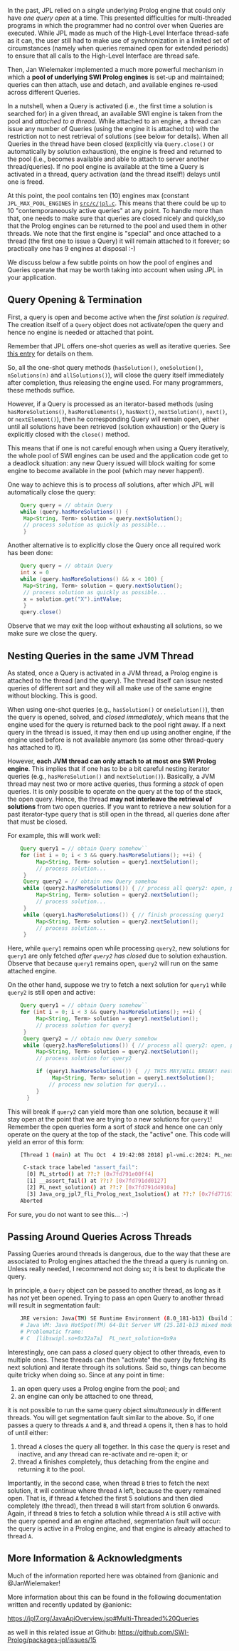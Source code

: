 In the past, JPL relied on a _single_ underlying Prolog engine that could only have _one query open_ at a time. This presented difficulties for multi-threaded programs in which the programmer had no control over when Queries are executed. While JPL made as much of the High-Level Interface thread-safe as it can, the user still had to make use of synchronization in a limited set of circumstances (namely when queries remained open for extended periods) to ensure that all calls to the High-Level Interface are thread safe.

Then, Jan Wielemaker implemented a much more powerful mechanism in which a **pool of underlying SWI Prolog engines** is set-up and maintained; queries can then attach, use and detach, and available engines re-used across different Queries.

In a nutshell, when a Query is activated (i.e., the first time a solution is searched for) in a given thread, an available SWI engine is taken from the pool and _attached to a thread_. While attached to an engine, a thread can issue any number of Queries (using the engine it is attached to) with the restriction not to nest retrieval of solutions (see below for details). When all Queries in the thread have been closed (explicitly via `Query.close()` or automatically by solution exhaustion), the engine is freed and returned to the pool (i.e., becomes available and able to attach to server another thread/queries). If no pool engine is available at the time a Query is activated in a thread, query activation (and the thread itself!) delays until one is freed. 

At this point, the pool contains ten (10) engines max (constant `JPL_MAX_POOL_ENGINES` in [`src/c/jpl.c`](https://github.com/SWI-Prolog/packages-jpl/blob/master/src/c/jpl.c). This means that there could be up to 10 "contemporaneously active queries" at any point. To handle more than that, one needs to make sure that queries are closed nicely and quickly,so that the Prolog engines can be returned to the pool and used them in other threads. We note that the first engine is "special" and once attached to a thread (the first one to issue a Query) it will remain attached to it forever; so practically one has 9 engines at disposal :-)

We discuss below a few subtle points on how the pool of engines and Queries operate that may be worth taking into account when using JPL in your application.


## Query Opening & Termination

First, a query is open and become active when the _first solution is required_. The creation itself of a `Query` object does not activate/open the query and hence no engine is needed or attached that point. 

Remember that JPL offers one-shot queries as well as iterative queries. See [this entry](Types-of-Queries:-One-shot-vs-Iterative) for details on them.

So, all the one-shot query methods (`hasSolution()`, `oneSolution()`, `nSolutions(n)` and `allSolutions()`), will close the query itself immediately after completion, thus releasing the engine used. For many programmers, these methods suffice. 

However, if a Query is processed as an iterator-based methods (using `hasMoreSolutions()`, `hasMoreElements()`, `hasNext()`, `nextSolution()`, `next()`, or `nextElement()`), then he corresponding Query will remain open, either until all solutions have been retrieved (solution exhaustion) or the Query is explicitly closed with the `close()` method. 
 
This means that if one is not careful enough when using a Query iteratively, the whole pool of SWI engines can be used and the application code get to a deadlock situation: any new Query issued will block waiting for some engine to become available in the pool (which may never happen!).

One way to achieve this is to process _all_ solutions, after which JPL will automatically close the query:

```java
    Query query = // obtain Query
    while (query.hasMoreSolutions()) {
     Map<String, Term> solution = query.nextSolution();
     // process solution as quickly as possible...
     }
```
Another alternative is to explicitly close the Query once all required work has been done:


```java
    Query query = // obtain Query
    int x = 0
    while (query.hasMoreSolutions() && x < 100) {
     Map<String, Term> solution = query.nextSolution();
     // process solution as quickly as possible...
     x = solution.get("X").intValue;
     }
    query.close()
```

Observe that we may exit the loop without exhausting all solutions, so we make sure we close the query.


## Nesting Queries in the same JVM Thread

As stated, once a Query is activated in a JVM thread, a Prolog engine is attached to the thread (and the query). The thread itself can issue nested queries of different sort and they will all make use of the same engine without blocking. This is good. 

When using one-shot queries (e.g., `hasSolution()` or `oneSolution()`), then the query is opened, solved, and _closed immediately_, which means that the engine used for the query is returned back to the pool right away. If a next query in the thread is issued, it may then end up using another engine, if the engine used before is not available anymore (as some other thread-query has attached to it).

However, **each JVM thread can only attach to at most one SWI Prolog engine**. This implies that if one has to be a bit careful nesting iterator queries (e.g., `hasMoreSolution()` and `nextSolution()`). Basically,
a JVM thread may nest two or more active queries, thus forming a _stack_ of open queries. It is only possible to operate on the query at the top of the stack, the open query. Hence, the thread **may not interleave the retrieval of solutions** from two open queries. If you want to retrieve a new solution for a past iterator-type query that is still open in the thread, all queries done after that must be closed.

For example, this will work well:

```java
    Query query1 = // obtain Query somehow``
    for (int i = 0; i < 3 && query.hasMoreSolutions(); ++i) {
         Map<String, Term> solution = query1.nextSolution();
         // process solution...
     }
     Query query2 = // obtain new Query somehow
     while (query2.hasMoreSolutions()) { // process all query2: open, process fully, close
         Map<String, Term> solution = query2.nextSolution();
         // process solution...
     }
     while (query1.hasMoreSolutions()) { // finish processing query1
         Map<String, Term> solution = query2.nextSolution();
         // process solution...
     }
```

Here, while `query1` remains open while processing `query2`, new solutions for `query1` are only fetched _after `query2` has closed_ due to solution exhaustion. Observe that because  `query1` remains open, `query2` will run on the same attached engine.

On the other hand, suppose we try to fetch a next solution for `query1` while `query2` is still open and active:

```java
    Query query1 = // obtain Query somehow``
    for (int i = 0; i < 3 && query.hasMoreSolutions(); ++i) {
         Map<String, Term> solution = query1.nextSolution();
         // process solution for query1
     } 
     Query query2 = // obtain new Query somehow
     while (query2.hasMoreSolutions()) { // process all query2: open, process fully, close
         Map<String, Term> solution = query2.nextSolution();
         // process solution for query2

         if (query1.hasMoreSolutions()) {  // THIS MAY/WILL BREAK! nested query2 is still open/active
              Map<String, Term> solution = query1.nextSolution();
             // process new solution for query1...
         }
      }
```

This will break if `query2` can yield more than one solution, because it will stay open at the point that we are trying to a new solutions for `query1`! Remember the open queries form a sort of _stack_ and hence one can only operate on the query at the top of the stack, the "active" one. This code will yield an error of this form:

```bash
    [Thread 1 (main) at Thu Oct  4 19:42:08 2018] pl-vmi.c:2024: PL_next_solution: Assertion failed: FR == &QF>top_frame

     C-stack trace labeled "assert_fail":
      [0] PL_strtod() at ??:? [0x7fd791e00ff4]
      [1] __assert_fail() at ??:? [0x7fd791dd0127]
      [2] PL_next_solution() at ??:? [0x7fd791d4910a]
      [3] Java_org_jpl7_fli_Prolog_next_1solution() at ??:? [0x7fd7716142a1]
    Aborted
```

For sure, you do not want to see this... :-)


## Passing Around Queries Across Threads

Passing Queries around threads is dangerous, due to the way that these are associated to Prolog engines attached the the thread a query is running on. Unless really needed, I recommend not doing so; it is best to duplicate the query.

In principle, a `Query` object can be passed to another thread, as long as it has _not_ yet been opened. Trying to pass an open Query to another thread will result in segmentation fault:

```bash
    JRE version: Java(TM) SE Runtime Environment (8.0_181-b13) (build 1.8.0_181-b13)
    # Java VM: Java HotSpot(TM) 64-Bit Server VM (25.181-b13 mixed mode linux-amd64 compressed oops)
    # Problematic frame:
    # C  [libswipl.so+0x32a7a]  PL_next_solution+0x9a
```

Interestingly, one can pass a _closed_ query object to other threads, even to multiple ones. These threads can then "activate" the query (by fetching its next solution) and iterate through its solutions. Said so, things can become quite tricky when doing so. Since at any point in time:

1. an open query uses a Prolog engine from the pool; and
2. an engine can only be attached to one thread, 

it is not possible to run the same query object _simultaneously_ in different threads. You will get segmentation fault similar to the above. So, if one passes a query to threads `A` and `B`, and thread `A` opens it, then `B` has to hold of until either:

1. thread `A` closes the query all together. In this case  the query is reset and inactive, and any thread can re-activate and re-open it; or
2. thread `A` finishes completely, thus detaching from the engine and returning it to the pool.

Importantly, in the second case, when thread `B` tries to fetch the next solution, it will continue where thread `A` left, because the query remained open. That is, if thread `A` fetched the first 5 solutions and then died completely (the thread), then thread `B` will start from solution 6 onwards. Again, if thread `B` tries to fetch a solution while thread `A`  is still active with the query opened and an engine attached, segmentation fault will occur: the query is active in a Prolog engine, and that engine is already  attached to thread `A`.


## More Information & Acknowledgments

Much of the information reported here was obtained from @anionic and @JanWielemaker!

More information about this can be found in the following documentation written and recently updated by @anionic:

https://jpl7.org/JavaApiOverview.jsp#Multi-Threaded%20Queries

as well in this related issue at Github: https://github.com/SWI-Prolog/packages-jpl/issues/15


